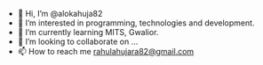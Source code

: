 - 👋 Hi, I’m @alokahuja82
- 👀 I’m interested in programming, technologies and development.
- 🌱 I’m currently learning MITS, Gwalior.
- 💞️ I’m looking to collaborate on ...
- 📫 How to reach me rahulahujara82@gmail.com

<!---
alokahuja82/alokahuja82 is a ✨ special ✨ repository because its `README.md` (this file) appears on your GitHub profile.
You can click the Preview link to take a look at your changes.
--->
